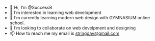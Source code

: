 - 👋 Hi, I’m @SuccessB
- 👀 I’m interested in learning web development 
- 🌱 I’m currently learning modern web design with GYMNASIUM online school.
- 💞️ I’m looking to collaborate on web develpment and designing
- 📫 How to reach me my email is stringdav@gmail.com

<!---
SuccessB/SuccessB is a ✨ special ✨ repository because its `README.md` (this file) appears on your GitHub profile.
You can click the Preview link to take a look at your changes.
--->
